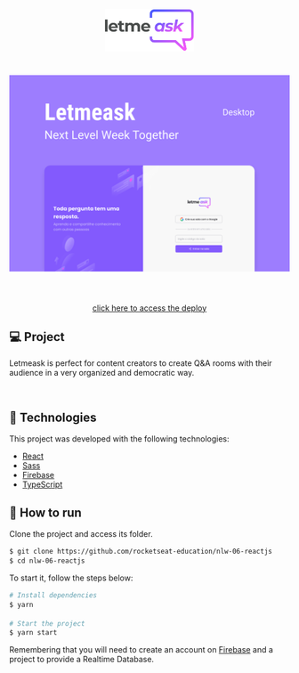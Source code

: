 <p align="center">
  <img alt="Letmeask" src=".github/logo.svg" width="160px">
</p>

<h1 align="center">
    <img alt="Letmeask" src=".github/cover.svg" />
</h1>

<br>

<p align="center">
  <a href="https://letmeask-efccf.web.app/" target="_blank">
    click here to access the deploy
  </a>
</p>

## 💻 Project

Letmeask is perfect for content creators to create Q&A rooms with their audience in a very organized and democratic way.

<br>

## 🧪 Technologies

This project was developed with the following technologies:

- [React](https://reactjs.org)
- [Sass](https://sass-lang.com)
- [Firebase](https://firebase.google.com/)
- [TypeScript](https://www.typescriptlang.org/)

## 🚀 How to run

Clone the project and access its folder.

```bash
$ git clone https://github.com/rocketseat-education/nlw-06-reactjs
$ cd nlw-06-reactjs
```

To start it, follow the steps below:
```bash
# Install dependencies
$ yarn

# Start the project
$ yarn start
```

Remembering that you will need to create an account on [Firebase](https://firebase.google.com/) and a project to provide a Realtime Database.


